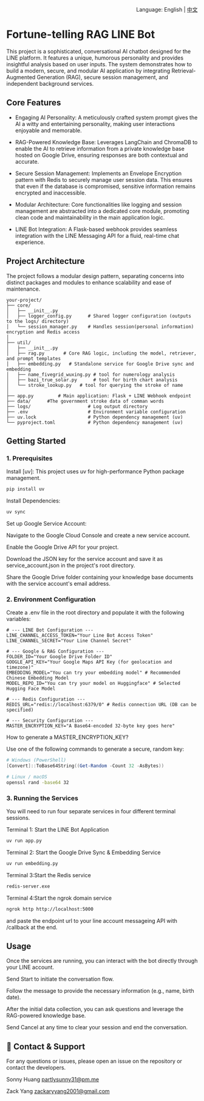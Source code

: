 <!-- Language Switcher -->
<p align="right">Language: English | <a href="./README_zh-TW.md">中文</a></p>

# Fortune-telling RAG LINE Bot

This project is a sophisticated, conversational AI chatbot designed for the LINE platform. It features a unique, humorous personality and provides insightful analysis based on user inputs. The system demonstrates how to build a modern, secure, and modular AI application by integrating Retrieval-Augmented Generation (RAG), secure session management, and independent background services.

## Core Features

- Engaging AI Personality: A meticulously crafted system prompt gives the AI a witty and entertaining personality, making user interactions enjoyable and memorable.

- RAG-Powered Knowledge Base: Leverages LangChain and ChromaDB to enable the AI to retrieve information from a private knowledge base hosted on Google Drive, ensuring responses are both contextual and accurate.

- Secure Session Management: Implements an Envelope Encryption pattern with Redis to securely manage user session data. This ensures that even if the database is compromised, sensitive information remains encrypted and inaccessible.

- Modular Architecture: Core functionalities like logging and session management are abstracted into a dedicated core module, promoting clean code and maintainability in the main application logic.

- LINE Bot Integration: A Flask-based webhook provides seamless integration with the LINE Messaging API for a fluid, real-time chat experience.

## Project Architecture

The project follows a modular design pattern, separating concerns into distinct packages and modules to enhance scalability and ease of maintenance.

```text
your-project/
├── core/
│   ├── __init__.py
│   ├── logger_config.py      # Shared logger configuration (outputs to the logs/ directory)
│   └── session_manager.py    # Handles session(personal information) encryption and Redis access
│
├── util/
│   ├── __init__.py
│   ├── rag.py       # Core RAG logic, including the model, retriever, and prompt templates
│   ├── embedding.py   # Standalone service for Google Drive sync and embedding
│   ├── name_fivegrid_wuxing.py # tool for numerology analysis
│   ├── bazi_true_solar.py      # tool for birth chart analysis
│   └── stroke_lookup.py   # tool for querying the stroke of name
│
├── app.py         # Main application: Flask + LINE Webhook endpoint
├── data/      #The government stroke data of comman words 
├── logs/                     # Log output directory
├── .env                      # Environment variable configuration
├── uv.lock                   # Python dependency management (uv)
└── pyproject.toml            # Python dependency management (uv)
```

## Getting Started

### 1. Prerequisites

Install [uv]: This project uses uv for high-performance Python package management.

```bash
pip install uv
```

Install Dependencies:

```bash
uv sync
```

Set up Google Service Account:

Navigate to the Google Cloud Console and create a new service account.

Enable the Google Drive API for your project.

Download the JSON key for the service account and save it as service_account.json in the project's root directory.

Share the Google Drive folder containing your knowledge base documents with the service account's email address.

### 2. Environment Configuration

Create a .env file in the root directory and populate it with the following variables:

```env
# --- LINE Bot Configuration ---
LINE_CHANNEL_ACCESS_TOKEN="Your Line Bot Access Token"
LINE_CHANNEL_SECRET="Your Line Channel Secret"

# --- Google & RAG Configuration ---
FOLDER_ID="Your Google Drive Folder ID"
GOOGLE_API_KEY="Your Google Maps API Key (for geolocation and timezone)"
EMBEDDING_MODEL="You can try your embedding model" # Recommended Chinese Embedding Model
MODEL_REPO_ID="You can try your model on Huggingface" # Selected Hugging Face Model

# --- Redis Configuration ---
REDIS_URL="redis://localhost:6379/0" # Redis connection URL (DB can be specified)

# --- Security Configuration ---
MASTER_ENCRYPTION_KEY="A Base64-encoded 32-byte key goes here"
```

How to generate a MASTER_ENCRYPTION_KEY?

Use one of the following commands to generate a secure, random key:

```powershell
# Windows (PowerShell)
[Convert]::ToBase64String((Get-Random -Count 32 -AsBytes))
```

```bash
# Linux / macOS
openssl rand -base64 32
```

### 3. Running the Services

You will need to run four separate services in four different terminal sessions.

Terminal 1: Start the LINE Bot Application

```bash
uv run app.py
```

Terminal 2: Start the Google Drive Sync & Embedding Service

```bash
uv run embedding.py
```

Terminal 3:Start the Redis service

```bash
redis-server.exe
```

Terminal 4:Start the ngrok domain service

```bash
ngrok http http://localhost:5000
```

and paste the endpoint url to your line account messageing API with /callback at the end.

## Usage

Once the services are running, you can interact with the bot directly through your LINE account.

Send Start to initiate the conversation flow.

Follow the message to provide the necessary information (e.g., name, birth date).

After the initial data collection, you can ask questions and leverage the RAG-powered knowledge base.

Send Cancel at any time to clear your session and end the conversation.

## 🙌 Contact & Support

For any questions or issues, please open an issue on the repository or contact the developers.

Sonny Huang
<partlysunny31@pm.me>

Zack Yang
<zackaryyang2001@gmail.com>

